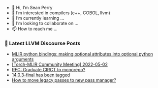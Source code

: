- 👋 Hi, I’m Sean Perry
- 👀 I’m interested in compilers (c++, COBOL, llvm)
- 🌱 I’m currently learning ...
- 💞️ I’m looking to collaborate on ...
- 📫 How to reach me ...

<!---
s66perry/s66perry is a ✨ special ✨ repository because its `README.md` (this file) appears on your GitHub profile.
You can click the Preview link to take a look at your changes.
--->
### 📕 Latest LLVM Discourse Posts

<!-- DISCOURSE-LLVM:START -->
- [MLIR python bindings: making optional attributes into optional python arguments](https://discourse.llvm.org/t/mlir-python-bindings-making-optional-attributes-into-optional-python-arguments/62050#post_3)
- [[Torch-MLIR Community Meeting] 2022-05-02](https://discourse.llvm.org/t/torch-mlir-community-meeting-2022-05-02/62139#post_2)
- [RFC: Graduate CIRCT to monorepo?](https://discourse.llvm.org/t/rfc-graduate-circt-to-monorepo/61890?page=3#post_49)
- [14.0.3-final has been tagged](https://discourse.llvm.org/t/14-0-3-final-has-been-tagged/62134#post_7)
- [How to move legacy passes to new pass manager?](https://discourse.llvm.org/t/how-to-move-legacy-passes-to-new-pass-manager/62157#post_3)
<!-- DISCOURSE-LLVM:END -->
